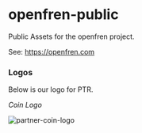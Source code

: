 # openfren-public
Public Assets for the openfren project. 

See: https://openfren.com

### Logos

Below is our logo for PTR.

*Coin Logo*

![partner-coin-logo](https://user-images.githubusercontent.com/10572843/146142464-373cc98d-d147-4e68-84fc-f5e80bb67de6.png)


